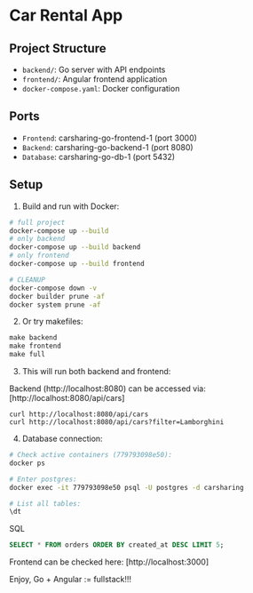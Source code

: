 # Car Rental App

## Project Structure

- `backend/`: Go server with API endpoints
- `frontend/`: Angular frontend application
- `docker-compose.yaml`: Docker configuration

## Ports
- `Frontend`: carsharing-go-frontend-1 (port 3000)
- `Backend`: carsharing-go-backend-1 (port 8080)
- `Database`: carsharing-go-db-1 (port 5432)

## Setup

1. Build and run with Docker:
```bash
# full project
docker-compose up --build
# only backend
docker-compose up --build backend
# only frontend
docker-compose up --build frontend

# CLEANUP
docker-compose down -v
docker builder prune -af
docker system prune -af
```

2. Or try makefiles:
```makefile
make backend
make frontend
make full
```

3. This will run both backend and frontend:

Backend (http://localhost:8080) can be accessed via: [http://localhost:8080/api/cars]

```curl
curl http://localhost:8080/api/cars
curl http://localhost:8080/api/cars?filter=Lamborghini
```

4. Database connection:

```bash
# Check active containers (779793098e50):
docker ps

# Enter postgres:
docker exec -it 779793098e50 psql -U postgres -d carsharing

# List all tables:
\dt
```

SQL
```sql
SELECT * FROM orders ORDER BY created_at DESC LIMIT 5;
```

Frontend can be checked here: [http://localhost:3000]

Enjoy, Go + Angular := fullstack!!! 